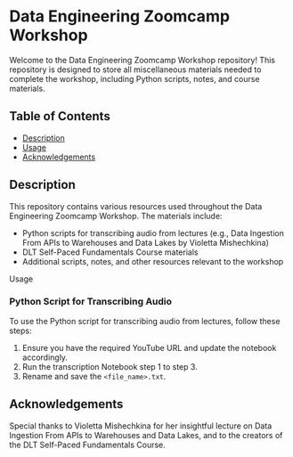 # Data Engineering Zoomcamp Workshop

Welcome to the Data Engineering Zoomcamp Workshop repository! This repository is designed to store all miscellaneous materials needed to complete the workshop, including Python scripts, notes, and course materials.

## Table of Contents
- [Description](#description)
- [Usage](#usage)
- [Acknowledgements](#acknowledgements)

## Description
This repository contains various resources used throughout the Data Engineering Zoomcamp Workshop. The materials include:
- Python scripts for transcribing audio from lectures (e.g., Data Ingestion From APIs to Warehouses and Data Lakes by Violetta Mishechkina)
- DLT Self-Paced Fundamentals Course materials
- Additional scripts, notes, and other resources relevant to the workshop

Usage
### Python Script for Transcribing Audio
To use the Python script for transcribing audio from lectures, follow these steps:

1. Ensure you have the required YouTube URL and update the notebook accordingly.
2. Run the transcription Notebook step 1 to step 3.
3. Rename and save the `<file_name>.txt`.

## Acknowledgements
Special thanks to Violetta Mishechkina for her insightful lecture on Data Ingestion From APIs to Warehouses and Data Lakes, and to the creators of the DLT Self-Paced Fundamentals Course.
